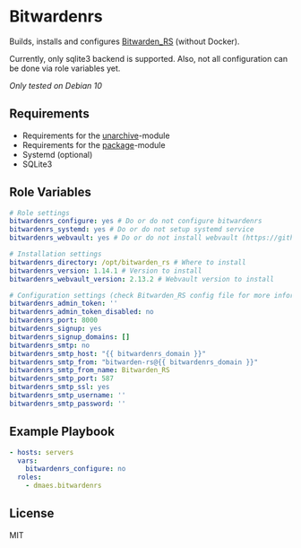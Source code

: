 # Bitwardenrs

Builds, installs and configures [Bitwarden_RS](https://github.com/dani-garcia/bitwarden_rs) (without Docker).

Currently, only sqlite3 backend is supported.
Also, not all configuration can be done via role variables yet.

*Only tested on Debian 10*

## Requirements
* Requirements for the [unarchive](https://docs.ansible.com/ansible/latest/modules/unarchive_module.html)-module
* Requirements for the [package](https://docs.ansible.com/ansible/latest/modules/package_module.html)-module
* Systemd (optional)
* SQLite3

## Role Variables
```yaml
# Role settings
bitwardenrs_configure: yes # Do or do not configure bitwardenrs
bitwardenrs_systemd: yes # Do or do not setup systemd service
bitwardenrs_webvault: yes # Do or do not install webvault (https://github.com/dani-garcia/bw_web_builds)

# Installation settings
bitwardenrs_directory: /opt/bitwarden_rs # Where to install
bitwardenrs_version: 1.14.1 # Version to install
bitwardenrs_webvault_version: 2.13.2 # Webvault version to install

# Configuration settings (check Bitwarden_RS config file for more information)
bitwardenrs_admin_token: ''
bitwardenrs_admin_token_disabled: no
bitwardenrs_port: 8000
bitwardenrs_signup: yes
bitwardenrs_signup_domains: []
bitwardenrs_smtp: no
bitwardenrs_smtp_host: "{{ bitwardenrs_domain }}"
bitwardenrs_smtp_from: "bitwarden-rs@{{ bitwardenrs_domain }}"
bitwardenrs_smtp_from_name: Bitwarden_RS
bitwardenrs_smtp_port: 587
bitwardenrs_smtp_ssl: yes
bitwardenrs_smtp_username: ''
bitwardenrs_smtp_password: ''
```

## Example Playbook
```yaml
- hosts: servers
  vars:
    bitwardenrs_configure: no
  roles:
    - dmaes.bitwardenrs
```

## License
MIT
